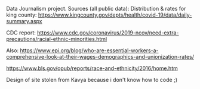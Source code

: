 Data Journalism project.
Sources (all public data):
Distribution & rates for king county: https://www.kingcounty.gov/depts/health/covid-19/data/daily-summary.aspx

CDC report: https://www.cdc.gov/coronavirus/2019-ncov/need-extra-precautions/racial-ethnic-minorities.html

Also: https://www.epi.org/blog/who-are-essential-workers-a-comprehensive-look-at-their-wages-demographics-and-unionization-rates/

https://www.bls.gov/opub/reports/race-and-ethnicity/2016/home.htm

Design of site stolen from Kavya because i don't know how to code ;)
